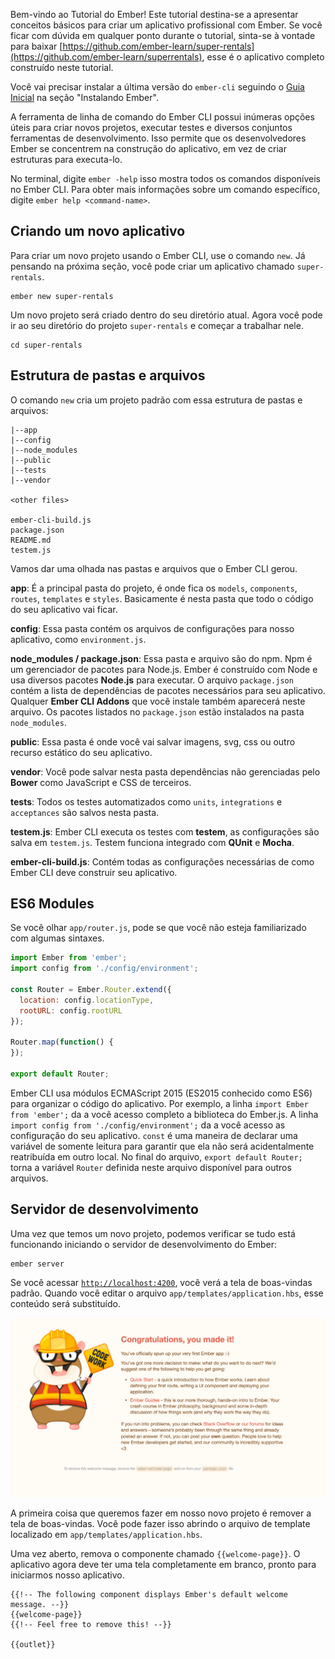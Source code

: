 Bem-vindo ao Tutorial do Ember!
Este tutorial destina-se a apresentar conceitos básicos para criar um aplicativo profissional com Ember.
Se você ficar com dúvida em qualquer ponto durante o tutorial, sinta-se à vontade para baixar [https://github.com/ember-learn/super-rentals](https://github.com/ember-learn/superrentals), esse é o aplicativo completo construído neste tutorial.

Você vai precisar instalar a última versão do `ember-cli` seguindo o [Guia Inicial](../../getting-started/quick-start/#toc_instalando-o-ember) na seção "Instalando Ember".

A ferramenta de linha de comando do Ember CLI possui inúmeras opções úteis para criar novos projetos, executar testes e diversos conjuntos ferramentas de desenvolvimento.
Isso permite que os desenvolvedores Ember se concentrem na construção do aplicativo, em vez de criar estruturas para executa-lo.

No terminal, digite `ember -help` isso mostra todos os comandos disponíveis no Ember CLI. Para obter mais informações sobre um comando específico, digite `ember help <command-name>`.

## Criando um novo aplicativo

Para criar um novo projeto usando o Ember CLI, use o comando `new`. Já pensando na próxima seção, você pode criar um aplicativo chamado `super-rentals`.

```shell
ember new super-rentals
```
Um novo projeto será criado dentro do seu diretório atual. Agora você pode ir ao seu diretório do projeto `super-rentals` e começar a trabalhar nele.

```shell
cd super-rentals
```

## Estrutura de pastas e arquivos

O comando `new` cria um projeto padrão com essa estrutura de pastas e arquivos:

```text
|--app
|--config
|--node_modules
|--public
|--tests
|--vendor

<other files>

ember-cli-build.js
package.json
README.md
testem.js
```

Vamos dar uma olhada nas pastas e arquivos que o Ember CLI gerou.

**app**: É a principal pasta do projeto, é onde fica os `models`, `components`, `routes`, `templates` e `styles`. Basicamente é nesta pasta que todo o código do seu aplicativo vai ficar.

**config**: Essa pasta contém os arquivos de configurações para nosso aplicativo, como `environment.js`.

**node_modules / package.json**: Essa pasta e arquivo são do npm. Npm é um gerenciador de pacotes para Node.js.
Ember é construído com Node e usa diversos pacotes **Node.js** para executar. O arquivo `package.json` contém a lista de dependências de pacotes necessários para seu aplicativo. Qualquer **Ember CLI Addons** que você instale também aparecerá neste arquivo. Os pacotes listados no `package.json` estão instalados na pasta `node_modules`.

**public**: Essa pasta é onde você vai salvar imagens, svg, css ou outro recurso estático do seu aplicativo.

**vendor**: Você pode salvar nesta pasta dependências não gerenciadas pelo **Bower** como JavaScript e CSS de terceiros.

**tests**: Todos os testes automatizados como `units`, `integrations` e `acceptances` são salvos nesta pasta.

**testem.js**: Ember CLI executa os testes com **testem**, as configurações são salva em `testem.js`. Testem funciona integrado com **QUnit** e **Mocha**.

**ember-cli-build.js**: Contém todas as configurações necessárias de como Ember CLI deve construir seu aplicativo.

## ES6 Modules

Se você olhar `app/router.js`, pode se que você não esteja familiarizado com algumas sintaxes.

```app/router.js
import Ember from 'ember';
import config from './config/environment';

const Router = Ember.Router.extend({
  location: config.locationType,
  rootURL: config.rootURL
});

Router.map(function() {
});

export default Router;
```

Ember CLI usa módulos ECMAScript 2015 (ES2015 conhecido como ES6) para organizar o código do aplicativo.
Por exemplo, a linha `import Ember from 'ember';` da a você acesso completo a biblioteca do Ember.js. A linha `import config from './config/environment';` da a você acesso as configuração do seu aplicativo. `const` é uma maneira de declarar uma variável de somente leitura para garantir que ela não será acidentalmente reatribuída em outro local. No final do arquivo, `export default Router;` torna a variável `Router` definida neste arquivo disponível para outros arquivos.

## Servidor de desenvolvimento

Uma vez que temos um novo projeto, podemos verificar se tudo está funcionando iniciando o servidor de desenvolvimento do Ember:

```shell
ember server
```
Se você acessar [`http://localhost:4200`](http://localhost:4200), você verá a tela de boas-vindas padrão.
Quando você editar o arquivo `app/templates/application.hbs`, esse conteúdo será substituído.

![default welcome screen](../../images/ember-cli/default-welcome-page.png)

A primeira coisa que queremos fazer em nosso novo projeto é remover a tela de boas-vindas.
Você pode fazer isso abrindo o arquivo de template localizado em `app/templates/application.hbs`.

Uma vez aberto, remova o componente chamado `{{welcome-page}}`.
O aplicativo agora deve ter uma tela completamente em branco, pronto para iniciarmos nosso aplicativo.

```app/templates/application.hbs{-1,-2,-3}
{{!-- The following component displays Ember's default welcome message. --}}
{{welcome-page}}
{{!-- Feel free to remove this! --}}

{{outlet}}
```
